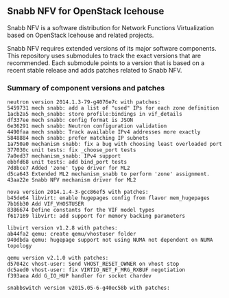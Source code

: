 ## Snabb NFV for OpenStack Icehouse

Snabb NFV is a software distribution for Network Functions
Virtualization based on OpenStack Icehouse and related projects.

Snabb NFV requires extended versions of its major software
components. This repository uses submodules to track the exact
versions that are recommended. Each submodule points to a version that
is based on a recent stable release and adds patches related to Snabb
NFV.

### Summary of component versions and patches

```
neutron version 2014.1.3-79-g4076e7c with patches:
5459731 mech snabb: add a list of "used" IPs for each zone definition
1acb2a5 mech_snabb: store profile:bindings in vif_details
df337ee mech snabb: config format is JSON
6e36291 mech snabb: Neutron configuration validation
4490faa mech snabb: Track available IPv4 addresses more exactly
5848884 mech snabb: prefer matching IP subnets
1a750a0 mechanism snabb: fix a bug with choosing least overloaded port
377030c unit tests: fix _choose_port tests
7a0ed37 mechanism_snabb: IPv4 support
ebbfd68 unit tests: add bind_port tests
7d8bce7 Added 'zone' type driver for ML2
d5ca643 Extended ML2 mechanism_snabb to perform 'zone' assignment.
43aa22e Snabb NFV mechanism driver for ML2

nova version 2014.1.4-3-gcc86ef5 with patches:
b45de64 libvirt: enable hugepages config from flavor mem_hugepages
7b16b30 Add VIF_VHOSTUSER
8386674 Define constants for the VIF model types
f617169 libvirt: add support for memory backing parameters

libvirt version v1.2.8 with patches:
ab44fa2 qemu: create qemu/vhostuser folder
940dbda qemu: hugepage support not using NUMA not dependent on NUMA topology

qemu version v2.1.0 with patches:
d57042c vhost-user: Send VHOST_RESET_OWNER on vhost stop
dc5aed0 vhost-user: fix VIRTIO_NET_F_MRG_RXBUF negotiation
f393aea Add G_IO_HUP handler for socket chardev

snabbswitch version v2015.05-6-g40ec58b with patches:

```
